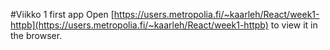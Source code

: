 #Viikko 1 first app
Open [https://users.metropolia.fi/~kaarleh/React/week1-httpb](https://users.metropolia.fi/~kaarleh/React/week1-httpb) to view it in the browser.
